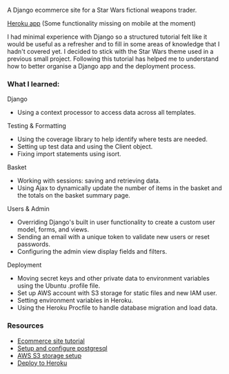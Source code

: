 A Django ecommerce site for a Star Wars fictional weapons trader.

[Heroku app](https://rodian-arms-shop.herokuapp.com)
(Some functionality missing on mobile at the moment)

I had minimal experience with Django so a structured tutorial felt like it would be useful as a refresher and to fill in some areas of knowledge that I hadn't covered yet. I decided to stick with the Star Wars theme used in a previous small project. Following this tutorial has helped me to understand how to better organise a Django app and the deployment process.


### What I learned:

Django
* Using a context processor to access data across all templates.

Testing & Formatting
* Using the coverage library to help identify where tests are needed.
* Setting up test data and using the Client object.
* Fixing import statements using isort.

Basket
* Working with sessions: saving and retrieving data.
* Using Ajax to dynamically update the number of items in the basket and the totals on the basket summary page.

Users & Admin
* Overriding Django's built in user functionality to create a custom user model, forms, and views.
* Sending an email with a unique token to validate new users or reset passwords.
* Configuring the admin view display fields and filters.

Deployment
* Moving secret keys and other private data to environment variables using the Ubuntu .profile file.
* Set up AWS account with S3 storage for static files and new IAM user.
* Setting environment variables in Heroku.
* Using the Heroku Procfile to handle database migration and load data.

### Resources
* [Ecommerce site tutorial](https://www.youtube.com/watch?v=UqSJCVePEWU&t=1500s)
* [Setup and configure postgresql](https://www.digitalocean.com/community/tutorials/how-to-install-and-use-postgresql-on-ubuntu-18-04)
* [AWS S3 storage setup](https://youtu.be/kt3ZtW9MXhw)
* [Deploy to Heroku](https://youtu.be/6DI_7Zja8Zc)